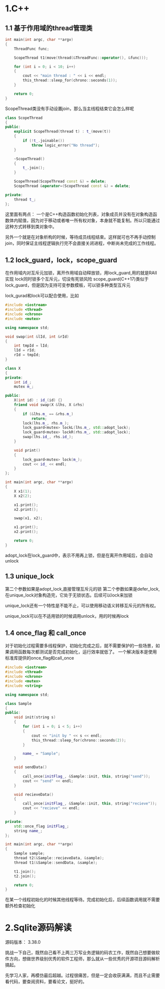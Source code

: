 # 1.C++

## 1.1 基于作用域的thread管理类
```cpp
int main(int argc, char **argv)
{
    ThreadFunc func;

    ScopeThread t1(move(thread(&ThreadFunc::operator(), &func)));

    for (int i = 0; i < 10; i++)
    {
        cout << "main thread : " << i << endl;
        this_thread::sleep_for(chrono::seconds(1));
    }

    return 0;
}
```

ScopeThread类没有手动设置join，那么当主线程结束它会怎么样呢
```cpp
class ScopeThread
{
public:
    explicit ScopeThread(thread t) : t_(move(t))
    {
        if (!t_.joinable())
            throw logic_error("No thread");
    }

    ~ScopeThread()
    {
        t_.join();
    }

    ScopeThread(ScopeThread const &) = delete;
    ScopeThread &operator=(ScopeThread const &) = delete;

private:
    thread t_;
};

```

这里面有两点：
一个是C++构造函数初始化列表，对象成员并没有在对象构造函数体内赋值，因为对于移动或者唯一所有权对象，本身就不能复制。所以只能通过这种方式转移到类对象中。

另外一个就是在对象析构的时候，等待成员线程结束。这样就可也不再手动控制join，同时保证主线程逻辑执行完不会直接关闭进程，中断尚未完成的工作线程。

## 1.2 lock_guard，lock，scope_guard
在作用域内对互斥元加锁，离开作用域自动释放锁，用lock_guard,用的就是RAII实现
lock同时锁多个互斥元，切没有死锁风险
scope_guard(C++17)类似于lock_guard，但是因为支持可变参数模板，可以锁多种类型互斥元

lock_gurad和lock可以配合使用，比如
```cpp
#include <iostream>
#include <thread>
#include <chrono>
#include <mutex>

using namespace std;

void swap(int &lId, int &rId)
{
    int tmpId = lId;
    lId = rId;
    rId = tmpId;
}

class X
{
private:
    int id_;
    mutex m_;

public:
    X(int id) : id_(id) {}
    friend void swap(X &lhs, X &rhs)
    {
        if (&lhs.m_ == &rhs.m_)
            return;
        lock(lhs.m_, rhs.m_);
        lock_guard<mutex> lockL(lhs.m_, std::adopt_lock);
        lock_guard<mutex> lockR(rhs.m_, std::adopt_lock);
        swap(lhs.id_, rhs.id_);
    }

    void print()
    {
        lock_guard<mutex> lock(m_);
        cout << id_ << endl;
    }
};

int main(int argc, char **argv)
{
    X x1(1);
    X x2(2);

    x1.print();
    x2.print();

    swap(x1, x2);

    x1.print();
    x2.print();

    return 0;
}
```
adopt_lock在lock_guard中，表示不用再上锁，但是在离开作用域后，会自动unlock

## 1.3 unique_lock
第二个参数如果是adopt_lock,直接管理互斥元的锁
第二个参数如果是defer_lock,在unique_lock对象构造完，它处于无锁状态。后续可以lock来加锁

unique_lock还有一个特性是不能不止，可以使用移动语义转移互斥元的所有权。

unique_lock可以在不适用锁的时候调用unlock，用的时候再lock

## 1.4 once_flag 和 call_once
对于初始化过程需要多线程保护，初始化完成之后，就不需要保护的一些场景，如果调用函数每次都测试是否完成初始化，运行效率就低了。
一个解决版本是使用标准库提供的once_flag和call_once
```cpp
#include <iostream>
#include <thread>
#include <chrono>
#include <mutex>
#include <string>

using namespace std;

class Sample
{
public:
    void init(string s)
    {
        for (int i = 0; i < 5; i++)
        {
            cout << "init by " << s << endl;
            this_thread::sleep_for(chrono::seconds(2));
        }

        name_ = "Sample";
    }

    void sendData()
    {
        call_once(initFlag_, &Sample::init, this, string("send"));
        cout << "send" << endl;
    }

    void recieveData()
    {
        call_once(initFlag_, &Sample::init, this, string("recieve"));
        cout << "recieve" << endl;
    }

private:
    std::once_flag initFlag_;
    string name_;
};

int main(int argc, char **argv)
{
    Sample sample;
    thread t2(&Sample::recieveData, &sample);
    thread t1(&Sample::sendData, &sample);

    t1.join();
    t2.join();

    return 0;
}
```
在某一个线程初始化的时候其他线程等待。完成初始化后，后续函数调用就不需要额外检查初始化



# 2.Sqlite源码解读

源码版本：
3.38.0

挑战一下自己，既然自己看不上两三万写业务逻辑的码农工作，既然自己想要做软件方向，想做世界级别优秀的软件工程师，那么就从一些优秀的开源项目源码解析搞起。

先学习人家，再模仿最后超越。过程很痛苦，但是一定会收获满满，而且不止需要看代码，要查阅资料，要看论文，挺好的。